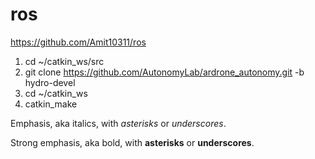 # ros
https://github.com/Amit10311/ros

1. cd ~/catkin_ws/src 
2. git clone https://github.com/AutonomyLab/ardrone_autonomy.git -b hydro-devel
3. cd ~/catkin_ws
4. catkin_make

Emphasis, aka italics, with *asterisks* or _underscores_.

Strong emphasis, aka bold, with **asterisks** or __underscores__.

